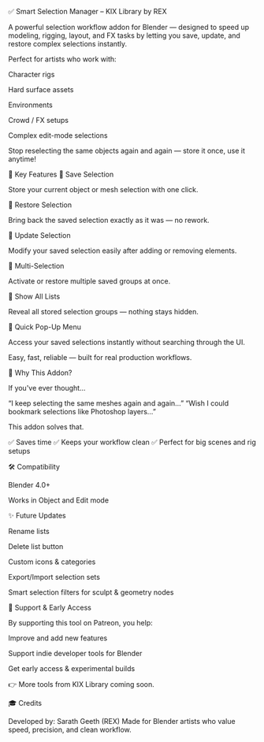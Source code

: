 ✅ Smart Selection Manager – KIX Library by REX

A powerful selection workflow addon for Blender — designed to speed up modeling, rigging, layout, and FX tasks by letting you save, update, and restore complex selections instantly.

Perfect for artists who work with:

Character rigs

Hard surface assets

Environments

Crowd / FX setups

Complex edit-mode selections

Stop reselecting the same objects again and again — store it once, use it anytime!

🚀 Key Features
🔹 Save Selection

Store your current object or mesh selection with one click.

🔹 Restore Selection

Bring back the saved selection exactly as it was — no rework.

🔹 Update Selection

Modify your saved selection easily after adding or removing elements.

🔹 Multi-Selection

Activate or restore multiple saved groups at once.

🔹 Show All Lists

Reveal all stored selection groups — nothing stays hidden.

🔹 Quick Pop-Up Menu

Access your saved selections instantly without searching through the UI.

Easy, fast, reliable — built for real production workflows.

🎯 Why This Addon?

If you've ever thought…

“I keep selecting the same meshes again and again…”
“Wish I could bookmark selections like Photoshop layers…”

This addon solves that.

✅ Saves time
✅ Keeps your workflow clean
✅ Perfect for big scenes and rig setups

🛠️ Compatibility

Blender 4.0+

Works in Object and Edit mode

✨ Future Updates

Rename lists

Delete list button

Custom icons & categories

Export/Import selection sets

Smart selection filters for sculpt & geometry nodes

💙 Support & Early Access

By supporting this tool on Patreon, you help:

Improve and add new features

Support indie developer tools for Blender

Get early access & experimental builds

👉 More tools from KIX Library coming soon.

🎓 Credits

Developed by: Sarath Geeth (REX)
Made for Blender artists who value speed, precision, and clean workflow.

